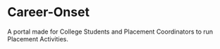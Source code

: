 # Career-Onset
A portal made for College Students and Placement Coordinators to run Placement Activities. 
